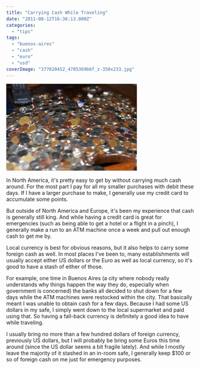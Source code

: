 ```yaml
---
title: "Carrying Cash While Traveling"
date: "2011-08-12T16:36:13.000Z"
categories: 
  - "tips"
tags: 
  - "buenos-aires"
  - "cash"
  - "euro"
  - "usd"
coverImage: "377020452_4705369b6f_z-350x233.jpg"
---
```


[![Coins](images/377020452_4705369b6f_z-350x233.jpg "Coins")](http://www.migratorynerd.com/wordpress/wp-content/uploads/2011/08/377020452_4705369b6f_z.jpg)

In North America, it's pretty easy to get by without carrying much cash around. For the most part I pay for all my smaller purchases with debit these days. If I have a larger purchase to make, I generally use my credit card to accumulate some points.

But outside of North America and Europe, it's been my experience that cash is generally still king. And while having a credit card is great for emergencies (such as being able to get a hotel or a flight in a pinch), I generally make a run to an ATM machine once a week and pull out enough cash to get me by.

Local currency is best for obvious reasons, but it also helps to carry some foreign cash as well. In most places I've been to, many establishments will usually accept either US dollars or the Euro as well as local currency, so it's good to have a stash of either of those.

For example, one time in Buenos Aires (a city where nobody really understands why things happen the way they do, especially when government is concerned) the banks all decided to shut down for a few days while the ATM machines were restocked within the city. That basically meant I was unable to obtain cash for a few days. Because I had some US dollars in my safe, I simply went down to the local supermarket and paid using that. So having a fall-back currency is definitely a good idea to have while traveling.

I usually bring no more than a few hundred dollars of foreign currency, previously US dollars, but I will probably be bring some Euros this time around (since the US dollar seems a bit fragile lately). And while I mostly leave the majority of it stashed in an in-room safe, I generally keep $100 or so of foreign cash on me just for emergency purposes.

